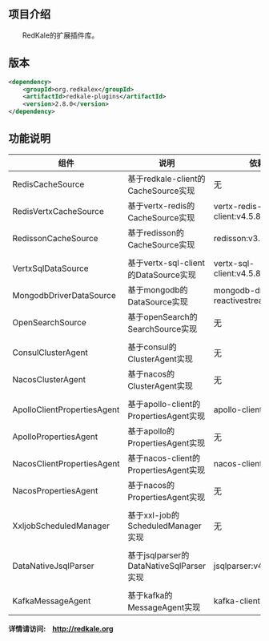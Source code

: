 ## 项目介绍
&emsp;&emsp;RedKale的扩展插件库。

## 版本
```xml
<dependency>
    <groupId>org.redkalex</groupId>
    <artifactId>redkale-plugins</artifactId>
    <version>2.8.0</version>
</dependency>
```

## 功能说明
|组件|说明|依赖|
| --- | --- | --- |
|RedisCacheSource|基于redkale-client的CacheSource实现|无|
|RedisVertxCacheSource|基于vertx-redis的CacheSource实现|vertx-redis-client:v4.5.8|
|RedissonCacheSource|基于redisson的CacheSource实现|redisson:v3.31.0|
|  |  |
|VertxSqlDataSource|基于vertx-sql-client的DataSource实现|vertx-sql-client:v4.5.8|
|MongodbDriverDataSource|基于mongodb的DataSource实现|mongodb-driver-reactivestreams:v5.1.0|
|OpenSearchSource|基于openSearch的SearchSource实现|无|
|  |  |
|ConsulClusterAgent|基于consul的ClusterAgent实现|无|
|NacosClusterAgent|基于nacos的ClusterAgent实现|无|
|  |  |
|ApolloClientPropertiesAgent|基于apollo-client的PropertiesAgent实现|apollo-client:v2.2.0
|ApolloPropertiesAgent|基于apollo的PropertiesAgent实现|无|
|NacosClientPropertiesAgent|基于nacos-client的PropertiesAgent实现|nacos-client:v2.2.4
|NacosPropertiesAgent|基于nacos的PropertiesAgent实现|无|
|  |  |
|XxljobScheduledManager|基于xxl-job的ScheduledManager实现|无|
|  |  |
|DataNativeJsqlParser|基于jsqlparser的DataNativeSqlParser实现|jsqlparser:v4.10|
|  |  |
|KafkaMessageAgent|基于kafka的MessageAgent实现|kafka-clients:v3.7.0|


<b>详情请访问:&nbsp;&nbsp;&nbsp;&nbsp;<a href='http://redkale.org' target='_blank'>http://redkale.org</a></b>
